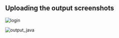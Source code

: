 ## Uploading the output screenshots

![login](https://user-images.githubusercontent.com/56836409/157499253-7893a533-bf82-44fc-9e6d-04ed1a7b424b.png)


![output_java](https://user-images.githubusercontent.com/56836409/157460763-e5dfc8f5-2f18-45e3-b864-adba1dc8af2b.png)

